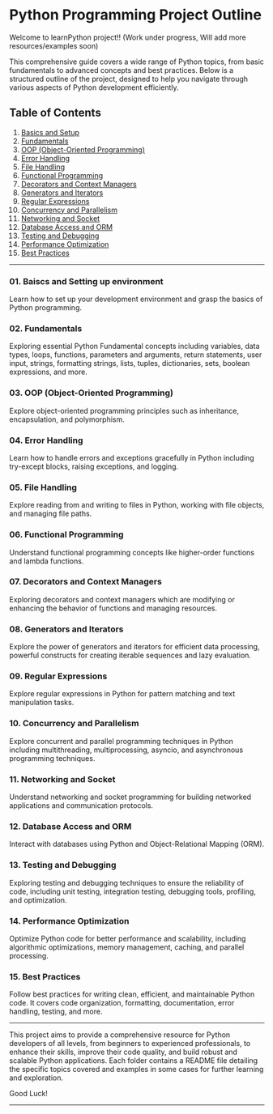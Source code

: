 # Python Programming Project Outline

Welcome to learnPython project!! (Work under progress, Will add more resources/examples soon)

This comprehensive guide covers a wide range of Python topics, from basic fundamentals to advanced concepts and best practices. Below is a structured outline of the project, designed to help you navigate through various aspects of Python development efficiently.

## Table of Contents

1. [Basics and Setup](#01-basics-and-setup)
2. [Fundamentals](#02-fundamentals)
3. [OOP (Object-Oriented Programming)](#03-oop-object-oriented-programming)
4. [Error Handling](#04-error-handling)
5. [File Handling](#05-file-handling)
6. [Functional Programming](#06-functional-programming)
7. [Decorators and Context Managers](#07-decorators-and-context-managers)
8. [Generators and Iterators](#08-generators-and-iterators)
9. [Regular Expressions](#09-regular-expressions)
10. [Concurrency and Parallelism](#10-concurrency-and-parallelism)
11. [Networking and Socket](#11-networking-and-socket)
12. [Database Access and ORM](#12-database-access-and-orm)
13. [Testing and Debugging](#13-testing-and-debugging)
14. [Performance Optimization](#14-performance-optimization)
15. [Best Practices](#15-best-practices)

---

### 01. Baiscs and Setting up environment
Learn how to set up your development environment and grasp the basics of Python programming.


### 02. Fundamentals
Exploring essential Python Fundamental concepts including variables, data types, loops, functions, parameters and arguments, return statements, user input, strings, formatting strings, lists, tuples, dictionaries, sets, boolean expressions, and more.


### 03. OOP (Object-Oriented Programming)
Explore object-oriented programming principles such as inheritance, encapsulation, and polymorphism.


### 04. Error Handling
Learn how to handle errors and exceptions gracefully in Python including try-except blocks, raising exceptions, and logging.


### 05. File Handling
Explore reading from and writing to files in Python, working with file objects, and managing file paths.


### 06. Functional Programming
Understand functional programming concepts like higher-order functions and lambda functions.


### 07. Decorators and Context Managers
Exploring decorators and context managers which are modifying or enhancing the behavior of functions and managing resources.


### 08. Generators and Iterators
Explore the power of generators and iterators for efficient data processing, powerful constructs for creating iterable sequences and lazy evaluation.


### 09. Regular Expressions
Explore regular expressions in Python for pattern matching and text manipulation tasks.


### 10. Concurrency and Parallelism
Explore concurrent and parallel programming techniques in Python including multithreading, multiprocessing, asyncio, and asynchronous programming techniques.


### 11. Networking and Socket
Understand networking and socket programming for building networked applications and communication protocols.


### 12. Database Access and ORM
Interact with databases using Python and Object-Relational Mapping (ORM).


### 13. Testing and Debugging
Exploring testing and debugging techniques to ensure the reliability of code, including unit testing, integration testing, debugging tools, profiling, and optimization.


### 14. Performance Optimization
Optimize Python code for better performance and scalability, including algorithmic optimizations, memory management, caching, and parallel processing.


### 15. Best Practices
Follow best practices for writing clean, efficient, and maintainable Python code. It covers code organization, formatting, documentation, error handling, testing, and more.

---

This project aims to provide a comprehensive resource for Python developers of all levels, from beginners to experienced professionals, to enhance their skills, improve their code quality, and build robust and scalable Python applications. Each folder contains a README file detailing the specific topics covered and examples in some cases for further learning and exploration.

Good Luck!

---
 
